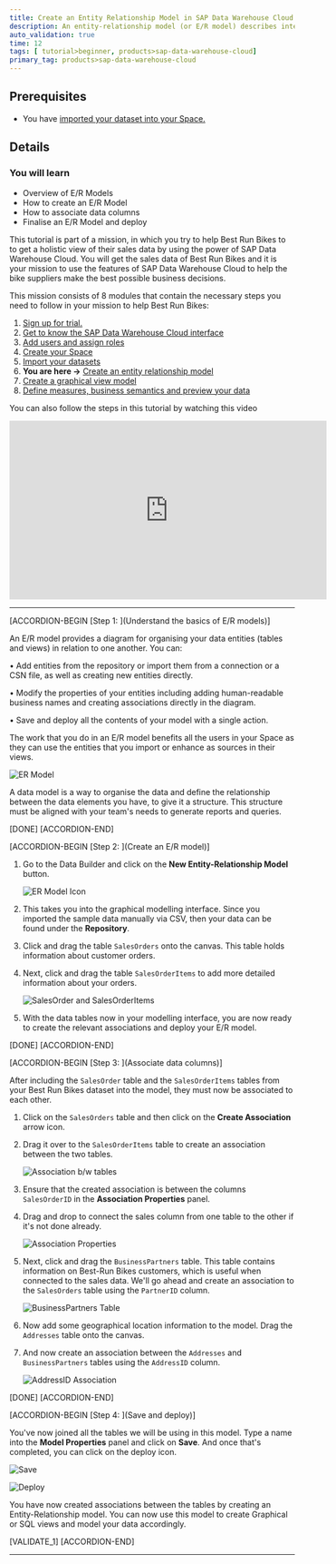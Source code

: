 ```yaml
---
title: Create an Entity Relationship Model in SAP Data Warehouse Cloud
description: An entity-relationship model (or E/R model) describes interrelated things of interest in a specific domain of knowledge. You can use an E/R model to better understand a subset of the entities in your space, and to communicate this information to other stakeholders.
auto_validation: true
time: 12
tags: [ tutorial>beginner, products>sap-data-warehouse-cloud]
primary_tag: products>sap-data-warehouse-cloud
---
```


## Prerequisites
 - You have [imported your dataset into your Space.](data-warehouse-cloud-5-import-dataset)

## Details
### You will learn
  - Overview of E/R Models
  - How to create an E/R Model
  - How to associate data columns
  - Finalise an E/R Model and deploy

  This tutorial is part of a mission, in which you try to help Best Run Bikes to to get a holistic view of their sales data by using the power of SAP Data Warehouse Cloud. You will get the sales data of Best Run Bikes and it is your mission to use the features of SAP Data Warehouse Cloud to help the bike suppliers make the best possible business decisions.

  This mission consists of 8 modules that contain the necessary steps you need to follow in your mission to help Best Run Bikes:

  1. [Sign up for trial.](data-warehouse-cloud-1-begin-trial)
  2. [Get to know the SAP Data Warehouse Cloud interface](data-warehouse-cloud-2-interface)
  3. [Add users and assign roles](data-warehouse-cloud-3-add-users)
  4. [Create your Space](data-warehouse-cloud-4-spaces)
  5. [Import your datasets](data-warehouse-cloud-5-import-dataset)
  6. **You are here ->** [Create an entity relationship model](data-warehouse-cloud-6-entityrelationship-model)
  7. [Create a graphical view model](data-warehouse-cloud-7-graphicalview)
  8. [Define measures, business semantics and preview your data](data-warehouse-cloud-8-define-measures)

  You can also follow the steps in this tutorial by watching this video

  <iframe width="560" height="315" src="https://www.youtube.com/embed/zd3wGDhY2SM" title="YouTube video player" frameborder="0" allow="accelerometer; autoplay; clipboard-write; encrypted-media; gyroscope; picture-in-picture" allowfullscreen></iframe>

---

[ACCORDION-BEGIN [Step 1: ](Understand the basics of E/R models)]

An E/R model provides a diagram for organising your data entities (tables and views) in relation to one another. You can:

•	Add entities from the repository or import them from a connection or a CSN file, as well as creating new entities directly.

•	Modify the properties of your entities including adding human-readable business names and creating associations directly in the diagram.

•	Save and deploy all the contents of your model with a single action.

The work that you do in an E/R model benefits all the users in your Space as they can use the entities that you import or enhance as sources in their views.

![ER Model](T06-Picture1.gif)

A data model is a way to organise the data and define the relationship between the data elements you have, to give it a structure. This structure must be aligned with your team's needs to generate reports and queries.

[DONE]
[ACCORDION-END]

[ACCORDION-BEGIN [Step 2: ](Create an E/R model)]

1.	Go to the Data Builder and click on the **New Entity-Relationship Model** button.

    ![ER Model Icon](T06-Picture2.png)

2.	This takes you into the graphical modelling interface. Since you imported the sample data manually via CSV, then your data can be found under the **Repository**.
3.	Click and drag the table `SalesOrders` onto the canvas. This table holds information about customer orders.
4.	Next, click and drag the table `SalesOrderItems` to add more detailed information about your orders.

    ![SalesOrder and SalesOrderItems](T06-Picture3.png)

5.	With the data tables now in your modelling interface, you are now ready to create the relevant associations and deploy your E/R model.

[DONE]
[ACCORDION-END]


[ACCORDION-BEGIN [Step 3: ](Associate data columns)]

After including the `SalesOrder` table and the `SalesOrderItems` tables from your Best Run Bikes dataset into the model, they must now be associated to each other.


1.	Click on the `SalesOrders` table and then click on the **Create Association** arrow icon.

2.	Drag it over to the `SalesOrderItems` table to create an association between the two tables.

    ![Association b/w tables](T06-Picture4.png)

3.	Ensure that the created association is between the columns `SalesOrderID` in the **Association Properties** panel.

4.	Drag and drop to connect the sales column from one table to the other if it's not done already.

    ![Association Properties](T06-Picture5.png)

5.	Next, click and drag the `BusinessPartners` table. This table contains information on Best-Run Bikes customers, which is useful when connected to the sales data. We'll go ahead and create an association to the `SalesOrders` table using the `PartnerID` column.

    ![BusinessPartners Table](T06-Picture6.png)

6.	Now add some geographical location information to the model. Drag the `Addresses` table onto the canvas.

7.	And now create an association between the `Addresses` and `BusinessPartners` tables using the `AddressID` column.

    ![AddressID Association](T06-Picture7.png)

[DONE]
[ACCORDION-END]

[ACCORDION-BEGIN [Step 4: ](Save and deploy)]

You've now joined all the tables we will be using in this model. Type a name into the **Model Properties** panel and click on **Save**. And once that's completed, you can click on the deploy icon.

![Save](T06-Picture8.png)


![Deploy](T06-Picture9.png)

You have now created associations between the tables by creating an Entity-Relationship model. You can now use this model to create Graphical or SQL views and model your data accordingly.

[VALIDATE_1]
[ACCORDION-END]

---
